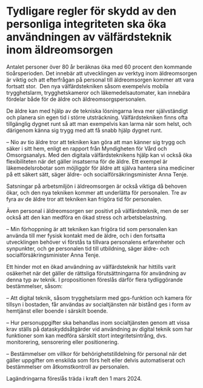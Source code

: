 # Tydligare regler för skydd av den personliga integriteten ska öka användningen av välfärdsteknik inom äldreomsorgen

Antalet personer över 80 år beräknas öka med 60 procent den kommande tioårsperioden. Det innebär att utvecklingen av verktyg inom äldreomsorgen är viktig och att efterfrågan på personal till äldreomsorgen kommer att vara fortsatt stor.  Den nya välfärdstekniken såsom exempelvis mobila trygghetslarm, trygghetskameror och läkemedelsautomater, kan innebära fördelar både för de äldre och äldreomsorgspersonalen.

De äldre kan med hjälp av de tekniska lösningarna leva mer självständigt och planera sin egen tid i större utsträckning. Välfärdstekniken finns ofta tillgänglig dygnet runt så att man exempelvis kan larma när som helst, och därigenom känna sig trygg med att få snabb hjälp dygnet runt.

– Nio av tio äldre tror att tekniken kan göra att man känner sig trygg och säker i sitt hem, enligt en rapport från Myndigheten för Vård och Omsorgsanalys. Med den digitala välfärdsteknikens hjälp kan vi också öka flexibiliteten när det gäller insatserna för de äldre. Ett exempel är läkemedelsrobotar som möjliggör för äldre att själva hantera sina mediciner på ett säkert sätt, säger äldre\- och socialförsäkringsminister Anna Tenje.

Satsningar på arbetsmiljön i äldreomsorgen är också viktiga då behoven ökar, och den nya tekniken kommer att underlätta för personalen. Tre av fyra av de äldre tror att tekniken kan frigöra tid för personalen.

Även personal i äldreomsorgen ser positivt på välfärdsteknik, men de ser också att den kan medföra en ökad stress och arbetsbelastning.

– Min förhoppning är att tekniken kan frigöra tid som personalen kan använda till mer fysisk kontakt med de äldre, och i den fortsatta utvecklingen behöver vi förstås ta tillvara personalens erfarenheter och synpunkter, och ge personalen tid till utbildning, säger äldre\- och socialförsäkringsminister Anna Tenje.

Ett hinder mot en ökad användning av välfärdsteknik har hittills varit osäkerhet när det gäller de rättsliga förutsättningarna för användning av denna typ av teknik. I propositionen föreslås därför flera tydliggörande bestämmelser, såsom:

– Att digital teknik, såsom trygghetslarm med gps\-funktion och kamera för tillsyn i bostaden, får användas av socialtjänsten när bistånd ges i form av hemtjänst eller boende i särskilt boende.

– Hur personuppgifter ska behandlas inom socialtjänsten genom att vissa krav ställs på dataskyddsåtgärder vid användning av digital teknik som har funktioner som kan medföra särskilt stort integritetsintrång, dvs. monitorering, sensorering eller positionering.

– Bestämmelser om villkor för behörighetstilldelning för personal när det gäller uppgifter om enskilda som förs helt eller delvis automatiserat och bestämmelser om åtkomstkontroll av personalen.

Lagändringarna föreslås träda i kraft den 1 mars 2024\.

